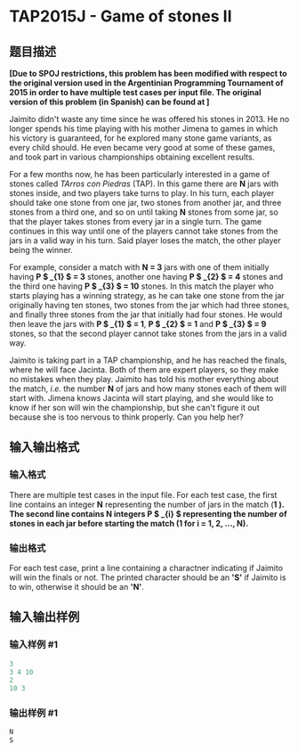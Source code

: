 # TAP2015J - Game of stones II

## 题目描述

**\[Due to SPOJ restrictions, this problem has been modified with respect to the original version used in the Argentinian Programming Tournament of 2015 in order to have multiple test cases per input file. The original version of this problem (in Spanish) can be found at  \]**

Jaimito didn't waste any time since he was offered his stones in 2013. He no longer spends his time playing with his mother Jimena to games in which his victory is guaranteed, for he explored many stone game variants, as every child should. He even became very good at some of these games, and took part in various championships obtaining excellent results.

For a few months now, he has been particularly interested in a game of stones called _TArros con Piedras_ (TAP). In this game there are **N** jars with stones inside, and two players take turns to play. In his turn, each player should take one stone from one jar, two stones from another jar, and three stones from a third one, and so on until taking **N** stones from some jar, so that the player takes stones from every jar in a single turn. The game continues in this way until one of the players cannot take stones from the jars in a valid way in his turn. Said player loses the match, the other player being the winner.

For example, consider a match with **N = 3** jars with one of them initially having **P $ _{1} $ = 3** stones, another one having **P $ _{2} $ = 4** stones and the third one having **P $ _{3} $ = 10** stones. In this match the player who starts playing has a winning strategy, as he can take one stone from the jar originally having ten stones, two stones from the jar which had three stones, and finally three stones from the jar that initially had four stones. He would then leave the jars with **P $ _{1} $ = 1**, **P $ _{2} $ = 1** and **P $ _{3} $ = 9** stones, so that the second player cannot take stones from the jars in a valid way.

Jaimito is taking part in a TAP championship, and he has reached the finals, where he will face Jacinta. Both of them are expert players, so they make no mistakes when they play. Jaimito has told his mother everything about the match, _i.e._ the number **N** of jars and how many stones each of them will start with. Jimena knows Jacinta will start playing, and she would like to know if her son will win the championship, but she can't figure it out because she is too nervous to think properly. Can you help her?

## 输入输出格式

### 输入格式

There are multiple test cases in the input file. For each test case, the first line contains an integer **N** representing the number of jars in the match (**1 ). The second line contains **N** integers **P $ _{i} $** representing the number of stones in each jar before starting the match (**1 for **i = 1, 2, ..., N**).****

### 输出格式

For each test case, print a line containing a charactner indicating if Jaimito will win the finals or not. The printed character should be an **'S'** if Jaimito is to win, otherwise it should be an **'N'**.

## 输入输出样例

### 输入样例 #1

```cpp
3
3 4 10
2
10 3
```


### 输出样例 #1

```cpp
N
S
```


